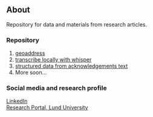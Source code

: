 ## About
Repository for data and materials from research articles.
### Repository 
1. [geoaddress](https://soderstromkr.github.io/geoaddress/)
1. [transcribe locally with whisper](https://github.com/soderstromkr/transcribe)
1. [structured data from acknowledgements text](https://github.com/soderstromkr/acknowledge)
1. More soon...

### Social media and research profile
[LinkedIn](https://www.linkedin.com/in/krsoderstrom/)  
[Research Portal, Lund University](https://portal.research.lu.se/en/persons/kristofer-s%C3%B6derstr%C3%B6m)
